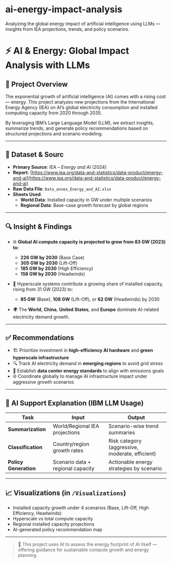 # ai-energy-impact-analysis
Analyzing the global energy impact of artificial intelligence using LLMs — insights from IEA projections, trends, and policy scenarios.

# ⚡ AI & Energy: Global Impact Analysis with LLMs

## 📌 Project Overview
The exponential growth of artificial intelligence (AI) comes with a rising cost — energy. This project analyzes new projections from the International Energy Agency (IEA) on AI’s global electricity consumption and installed computing capacity from 2020 through 2035.

By leveraging IBM’s Large Language Model (LLM), we extract insights, summarize trends, and generate policy recommendations based on structured projections and scenario modeling.

---

## 📂 Dataset & Sourc

- **Primary Source**: IEA – *Energy and AI* (2024)  
- **Report**: [https://www.iea.org/data-and-statistics/data-product/energy-and-ai](https://www.iea.org/data-and-statistics/data-product/energy-and-ai)
- **Raw Data File**: `Data_annex_Energy_and_AI.xlsx`  
- **Sheets Used**:
  - **World Data**: Installed capacity in GW under multiple scenarios
  - **Regional Data**: Base-case growth forecast by global regions

---

## 🔍 Insight & Findings

- 🌐 **Global AI compute capacity is projected to grow from 83 GW (2023) to:**
  - **226 GW by 2030** (Base Case)
  - **305 GW by 2030** (Lift-Off)
  - **185 GW by 2030** (High Efficiency)
  - **158 GW by 2030** (Headwinds)

- 🧠 Hyperscale systems contribute a growing share of installed capacity, rising from 31 GW (2023) to:
  - **85 GW** (Base), **108 GW** (Lift-Off), or **62 GW** (Headwinds) by 2030

- 🌍 The **World**, **China**, **United States**, and **Europe** dominate AI-related electricity demand growth.

---

## ✅ Recommendations

- 🏗️ Prioritize investment in **high-efficiency AI hardware** and **green hyperscale infrastructure**
- 🔍 Track AI electricity demand in **emerging regions** to avoid grid stress
- 🔌 Establish **data center energy standards** to align with emissions goals
- 🌐 Coordinate globally to manage AI infrastructure impact under aggressive growth scenarios

---

## 🤖 AI Support Explanation (IBM LLM Usage)

| Task | Input | Output |
|------|-------|--------|
| **Summarization** | World/Regional IEA projections | Scenario-wise trend summaries |
| **Classification** | Country/region growth rates | Risk category (aggressive, moderate, efficient) |
| **Policy Generation** | Scenario data + regional capacity | Actionable energy strategies by scenario |

---

## 📈 Visualizations (in `/Visualizations`)
- Installed capacity growth under 4 scenarios (Base, Lift-Off, High Efficiency, Headwinds)
- Hyperscale vs total compute capacity
- Regional installed capacity projections
- AI-generated policy recommendation map

---

> 🧠 This project uses AI to assess the energy footprint of AI itself — offering guidance for sustainable compute growth and energy planning.
